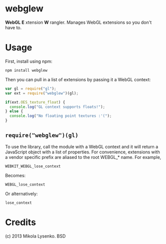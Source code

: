 webglew
=======
**WebGL** **E** xtension **W** rangler.  Manages WebGL extensions so you don't have to.

Usage
=====
First, install using npm:

    npm install webglew
    
Then you can pull in a list of extensions by passing it a WebGL context:

```javascript
var gl = require("gl");
var ext = require("webglew")(gl);

if(ext.OES_texture_float) {
  console.log("GL context supports floats!");
} else {
  console.log("No floating point textures :'(");
}
```
    
`require("webglew")(gl)`
------------------------
To use the library, call the module with a WebGL context and it will return a JavaScript object with a list of properties.  For convenience, extensions with a vendor specific prefix are aliased to the root WEBGL_* name.  For example,

    WEBKIT_WEBGL_lose_context
    
Becomes:

    WEBGL_lose_context

Or alternatively:

    lose_context

Credits
=======
(c) 2013 Mikola Lysenko. BSD